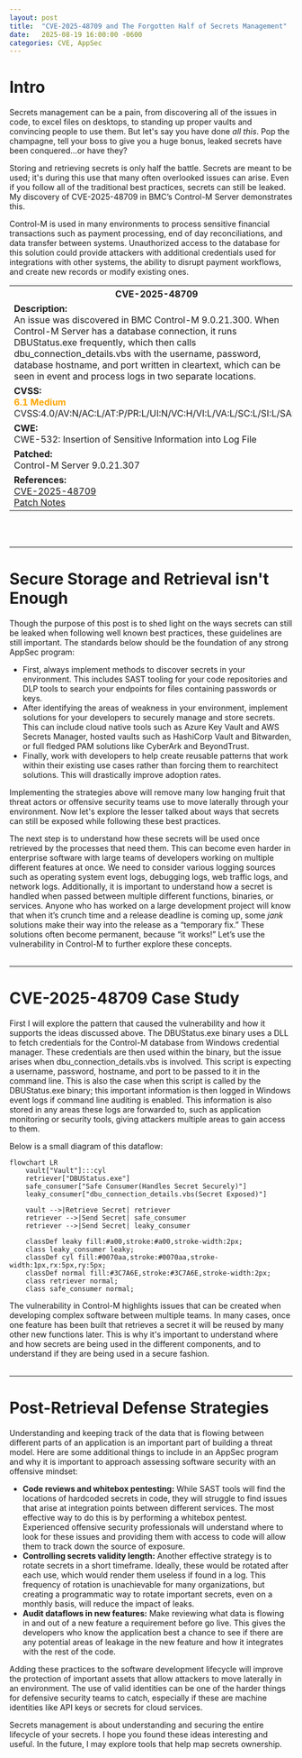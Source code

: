 ```yaml
---
layout: post
title:  "CVE-2025-48709 and The Forgotten Half of Secrets Management"
date:   2025-08-19 16:00:00 -0600
categories: CVE, AppSec
---
```


# Intro

Secrets management can be a pain, from discovering all of the issues in code, to excel files on desktops, to standing up proper vaults and convincing people to use them. But let's say you have done *all this*. Pop the champagne, tell your boss to give you a huge bonus, leaked secrets have been conquered…or have they?

Storing and retrieving secrets is only half the battle. Secrets are meant to be used; it's during this use that many often overlooked issues can arise. Even if you follow all of the traditional best practices, secrets can still be leaked. My discovery of CVE-2025-48709 in BMC’s Control-M Server demonstrates this.

Control-M is used in many environments to process sensitive financial transactions such as payment processing, end of day reconciliations, and data transfer between systems. Unauthorized access to the database for this solution could provide attackers with additional credentials used for integrations with other systems, the ability to disrupt payment workflows, and create new records or modify existing ones.

<table>
  <tr>
    <th>CVE-2025-48709</th>
  </tr>
  <tr>
    <td><strong>Description:</strong><br>
    An issue was discovered in BMC Control-M 9.0.21.300. When Control-M Server has a database connection, it runs DBUStatus.exe frequently, which then calls dbu_connection_details.vbs with the username, password, database hostname, and port written in cleartext, which can be seen in event and process logs in two separate locations.
    </td>
  </tr>
  <tr>
    <td><strong>CVSS:</strong><br>
      <span style="color: orange; font-weight: bold;">6.1 Medium</span><br>
      CVSS:4.0/AV:N/AC:L/AT:P/PR:L/UI:N/VC:H/VI:L/VA:L/SC:L/SI:L/SA:L
    </td>
  </tr>
  <tr>
    <td><strong>CWE:</strong><br>
    CWE-532: Insertion of Sensitive Information into Log File
    </td>
  </tr>
  <tr>
    <td><strong>Patched:</strong><br>
    Control-M Server 9.0.21.307
    </td>
  </tr>
  <tr>
    <td><strong>References:</strong><br>
    <a href="https://www.cve.org/CVERecord?id=CVE-2025-48709">CVE-2025-48709</a><br>
    <a href="https://docs.bmc.com/xwiki/bin/view/Control-M-Orchestration/Control-M/ctm9021/Patches/Control-M-Server-PACTV-9-0-21-307/">Patch Notes</a>
    </td>
  </tr>
</table>
<br><br>

---

# Secure Storage and Retrieval isn't Enough

Though the purpose of this post is to shed light on the ways secrets can still be leaked when following well known best practices, these guidelines are still important. The standards below should be the foundation of any strong AppSec program:

- First, always implement methods to discover secrets in your environment. This includes SAST tooling for your code repositories and DLP tools to search your endpoints for files containing passwords or keys.
- After identifying the areas of weakness in your environment, implement solutions for your developers to securely manage and store secrets. This can include cloud native tools such as Azure Key Vault and AWS Secrets Manager, hosted vaults such as HashiCorp Vault and Bitwarden, or full fledged PAM solutions like CyberArk and BeyondTrust.
- Finally, work with developers to help create reusable patterns that work within their existing use cases rather than forcing them to rearchitect solutions. This will drastically improve adoption rates.

Implementing the strategies above will remove many low hanging fruit that threat actors or offensive security teams use to move laterally through your environment. Now let's explore the lesser talked about ways that secrets can still be exposed while following these best practices.

The next step is to understand how these secrets will be used once retrieved by the processes that need them. This can become even harder in enterprise software with large teams of developers working on multiple different features at once. We need to consider various logging sources such as operating system event logs, debugging logs, web traffic logs, and network logs. Additionally, it is important to understand how a secret is handled when passed between multiple different functions, binaries, or services. Anyone who has worked on a large development project will know that when it’s crunch time and a release deadline is coming up, some *jank* solutions make their way into the release as a “temporary fix.” These solutions often become permanent, because “it works!” Let’s use the vulnerability in Control-M to further explore these concepts.
<br><br>

---

# CVE-2025-48709 Case Study

First I will explore the pattern that caused the vulnerability and how it supports the ideas discussed above. The DBUStatus.exe binary uses a DLL to fetch credentials for the Control-M database from Windows credential manager. These credentials are then used within the binary, but the issue arises when dbu_connection_details.vbs is involved. This script is expecting a username, password, hostname, and port to be passed to it in the command line. This is also the case when this script is called by the DBUStatus.exe binary; this important information is then logged in Windows event logs if command line auditing is enabled. This information is also stored in any areas these logs are forwarded to, such as application monitoring or security tools, giving attackers multiple areas to gain access to them.

Below is a small diagram of this dataflow:

```mermaid
flowchart LR
    vault["Vault"]:::cyl
    retriever["DBUStatus.exe"]
    safe_consumer["Safe Consumer(Handles Secret Securely)"]
    leaky_consumer["dbu_connection_details.vbs(Secret Exposed)"]

    vault -->|Retrieve Secret| retriever
    retriever -->|Send Secret| safe_consumer
    retriever -->|Send Secret| leaky_consumer

    classDef leaky fill:#a00,stroke:#a00,stroke-width:2px;
    class leaky_consumer leaky;
    classDef cyl fill:#0070aa,stroke:#0070aa,stroke-width:1px,rx:5px,ry:5px;
    classDef normal fill:#3C7A6E,stroke:#3C7A6E,stroke-width:2px;
    class retriever normal;
    class safe_consumer normal;
```

The vulnerability in Control-M highlights issues that can be created when developing complex software between multiple teams. In many cases, once one feature has been built that retrieves a secret it will be reused by many other new functions later. This is why it's important to understand where and how secrets are being used in the different components, and to understand if they are being used in a secure fashion. 
<br><br>

---

# Post-Retrieval Defense Strategies

Understanding and keeping track of the data that is flowing between different parts of an application is an important part of building a threat model. Here are some additional things to include in an AppSec program and why it is important to approach assessing software security with an offensive mindset:
- **Code reviews and whitebox pentesting:** While SAST tools will find the locations of hardcoded secrets in code, they will struggle to find issues that arise at integration points between different services. The most effective way to do this is by performing a whitebox pentest. Experienced offensive security professionals will understand where to look for these issues and providing them with access to code will allow them to track down the source of exposure.
- **Controlling secrets validity length:** Another effective strategy is to rotate secrets in a short timeframe. Ideally, these would be rotated after each use, which would render them useless if found in a log. This frequency of rotation is unachievable for many organizations, but creating a programmatic way to rotate important secrets, even on a monthly basis, will reduce the impact of leaks. 
- **Audit dataflows in new features:** Make reviewing what data is flowing in and out of a new feature a requirement before go live. This gives the developers who know the application best a chance to see if there are any potential areas of leakage in the new feature and how it integrates with the rest of the code.

Adding these practices to the software development lifecycle will improve the protection of important assets that allow attackers to move laterally in an environment. The use of valid identities can be one of the harder things for defensive security teams to catch, especially if these are machine identities like API keys or secrets for cloud services.

Secrets management is about understanding and securing the entire lifecycle of your secrets. I hope you found these ideas interesting and useful. In the future, I may explore tools that help map secrets ownership.